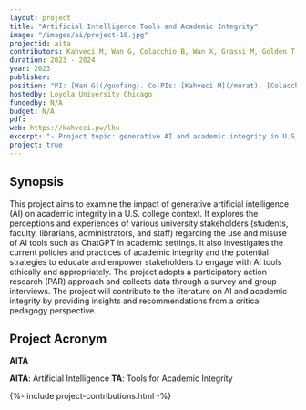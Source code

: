 ```yaml
---
layout: project
title: "Artificial Intelligence Tools and Academic Integrity"
image: "/images/ai/project-10.jpg"
projectid: aita
contributors: Kahveci M, Wan G, Colacchio B, Wan X, Grassi M, Golden T
duration: 2023 - 2024
year: 2023
publisher:
position: "PI: [Wan G](/guofang). Co-PIs: [Kahveci M](/murat), [Colacchio B](/bridget), [Wan X](/xiang), [Grassi M](/mariana), [Golden T](/tori)"
hostedby: Loyola University Chicago
fundedby: N/A
budget: N/A
pdf:
web: https://kahveci.pw/lhu
excerpt: "- Project topic: generative AI and academic integrity in U.S. college context. Project goal: explore perceptions and experiences of university stakeholders on AI tools such as ChatGPT. Project method: participatory action research (PAR) with survey and group interviews. Project contribution: provide insights and recommendations from critical pedagogy perspective."
project: true
---
```


## Synopsis

This project aims to examine the impact of generative artificial intelligence (AI) on academic integrity in a U.S. college context. It explores the perceptions and experiences of various university stakeholders (students, faculty, librarians, administrators, and staff) regarding the use and misuse of AI tools such as ChatGPT in academic settings. It also investigates the current policies and practices of academic integrity and the potential strategies to educate and empower stakeholders to engage with AI tools ethically and appropriately. The project adopts a participatory action research (PAR) approach and collects data through a survey and group interviews. The project will contribute to the literature on AI and academic integrity by providing insights and recommendations from a critical pedagogy perspective.

## Project Acronym

**AITA**

**AITA**: Artificial Intelligence
**TA**: Tools for Academic Integrity

{%- include project-contributions.html -%}
